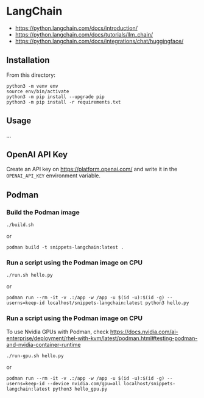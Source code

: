 # LangChain

- https://python.langchain.com/docs/introduction/
- https://python.langchain.com/docs/tutorials/llm_chain/
- https://python.langchain.com/docs/integrations/chat/huggingface/


## Installation

From this directory:

```
python3 -m venv env
source env/bin/activate
python3 -m pip install --upgrade pip
python3 -m pip install -r requirements.txt
```

## Usage

...

## OpenAI API Key

Create an API key on https://platform.openai.com/
and write it in the `OPENAI_API_KEY` environment variable.

## Podman

### Build the Podman image

```
./build.sh
```

or

```
podman build -t snippets-langchain:latest .
```

### Run a script using the Podman image on CPU

```
./run.sh hello.py
```

or 

```
podman run --rm -it -v .:/app -w /app -u $(id -u):$(id -g) --userns=keep-id localhost/snippets-langchain:latest python3 hello.py
```

### Run a script using the Podman image on CPU

To use Nvidia GPUs with Podman, check https://docs.nvidia.com/ai-enterprise/deployment/rhel-with-kvm/latest/podman.html#testing-podman-and-nvidia-container-runtime

```
./run-gpu.sh hello.py
```

or 


```
podman run --rm -it -v .:/app -w /app -u $(id -u):$(id -g) --userns=keep-id --device nvidia.com/gpu=all localhost/snippets-langchain:latest python3 hello_gpu.py
```
